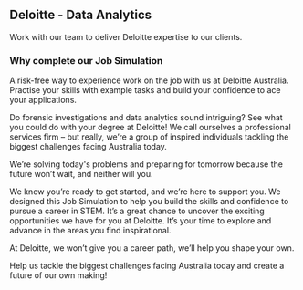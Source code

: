 <h2>Deloitte - Data Analytics</h2>

Work with our team to deliver Deloitte expertise to our clients.

<h3>Why complete our Job Simulation</h3>

A risk-free way to experience work on the job with us at Deloitte Australia. Practise your skills with example tasks and build your confidence to ace your applications.

Do forensic investigations and data analytics sound intriguing? See what you could do with your degree at Deloitte! We call ourselves a professional services firm – but really, we’re a group of inspired individuals tackling the biggest challenges facing Australia today. 

We’re solving today's problems and preparing for tomorrow because the future won’t wait, and neither will you. 

We know you’re ready to get started, and we’re here to support you. We designed this Job Simulation to help you build the skills and confidence to pursue a career in STEM. It’s a great chance to uncover the exciting opportunities we have for you at Deloitte. It’s your time to explore and advance in the areas you find inspirational. 

At Deloitte, we won’t give you a career path, we’ll help you shape your own. 

Help us tackle the biggest challenges facing Australia today and create a future of our own making!
